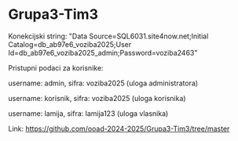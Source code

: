 # Grupa3-Tim3

Konekcijski string: "Data Source=SQL6031.site4now.net;Initial Catalog=db_ab97e6_voziba2025;User Id=db_ab97e6_voziba2025_admin;Password=voziba2463"

Pristupni podaci za korisnike: 

username: admin, sifra: voziba2025 (uloga administratora) 

username: korisnik, sifra: voziba2025 (uloga korisnika) 

username: lamija, sifra: lamija123 (uloga vlasnika)

Link: https://github.com/ooad-2024-2025/Grupa3-Tim3/tree/master

